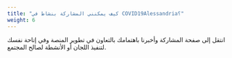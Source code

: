 ```yaml
---
title: "كيف يمكنني المشاركة بنشاط في COVID19Alessandria؟"
weight: 6
---
```


انتقل إلى صفحة المشاركة وأخبرنا باهتمامك بالتعاون في تطوير المنصة وفي إتاحة نفسك لتنفيذ اللجان أو الأنشطة لصالح المجتمع.
